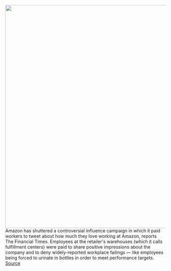 <img src='https://cdn.vox-cdn.com/thumbor/BWRa8sTrl-R13S4YDC7oljoqe-Y=/0x0:2040x1360/1200x800/filters:focal(857x517:1183x843)/cdn.vox-cdn.com/uploads/chorus_image/image/70438149/acastro_181114_1777_amazon_hq2_0003.0.jpg' width='700px' /><br/>
Amazon has shuttered a controversial influence campaign in which it paid workers to tweet about how much they love working at Amazon, reports The Financial Times. Employees at the retailer's warehouses (which it calls fulfillment centers) were paid to share positive impressions about the company and to deny widely-reported workplace failings — like employees being forced to urinate in bottles in order to meet performance targets.
<a href='https://www.theverge.com/2022/1/27/22904145/amazon-fc-ambassadors-twitter-army-paid-influence-campaign-disbanded'> Source <a/>